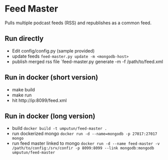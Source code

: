 # Feed Master

Pulls multiple podcast feeds (RSS) and republishes as a common feed.

## Run directly
- Edit config/config.py (sample provided)
- update feeds `feed-master.py update -m <mongodb-host>`
- publish merged rss file `feed-master.py generate -m <mongo-host> -f /path/to/feed.xml

## Run in docker (short version)
- make build
- make run
- hit http://ip:8099/feed.xml

## Run in docker (long version)
- build `docker build -t umputun/feed-master .`
- run dockerized mongo `docker run -d --name=mongodb -p 27017:27017 mongo`
- run feed master linked to mongo `docker run -d --name feed-master -v /path/to/config:/srv/confir -p 8099:8099 --link mongodb:mongodb umputun/feed-master`

